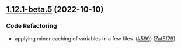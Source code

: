 ## [1.12.1-beta.5](https://github.com/Wynntils/Wynntils/compare/v1.12.1-beta.4...v1.12.1-beta.5) (2022-10-10)


### Code Refactoring

* applying minor caching of variables in a few files. ([#599](https://github.com/Wynntils/Wynntils/issues/599)) ([7af5f79](https://github.com/Wynntils/Wynntils/commit/7af5f7949bba980ae4c50fc958089b98596d2086))

